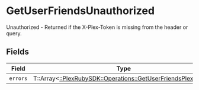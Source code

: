 # GetUserFriendsUnauthorized

Unauthorized - Returned if the X-Plex-Token is missing from the header or query.


## Fields

| Field                                                                                                                | Type                                                                                                                 | Required                                                                                                             | Description                                                                                                          |
| -------------------------------------------------------------------------------------------------------------------- | -------------------------------------------------------------------------------------------------------------------- | -------------------------------------------------------------------------------------------------------------------- | -------------------------------------------------------------------------------------------------------------------- |
| `errors`                                                                                                             | T::Array<[::PlexRubySDK::Operations::GetUserFriendsPlexErrors](../../models/operations/getuserfriendsplexerrors.md)> | :heavy_minus_sign:                                                                                                   | N/A                                                                                                                  |